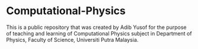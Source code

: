 # Computational-Physics
This is a public repository that was created by Adib Yusof for the purpose of teaching and learning of Computational Physics subject in Department of Physics, Faculty of Science, Universiti Putra Malaysia.
